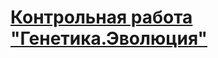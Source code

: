 # [Контрольная работа "Генетика.Эволюция"](https://docs.google.com/forms/d/e/1FAIpQLSeGuEIvAdjH6jyaspiBBAhY7SIt2C9vG5hhS-DbeLJaSNq_6A/viewform?usp=sf_link)
